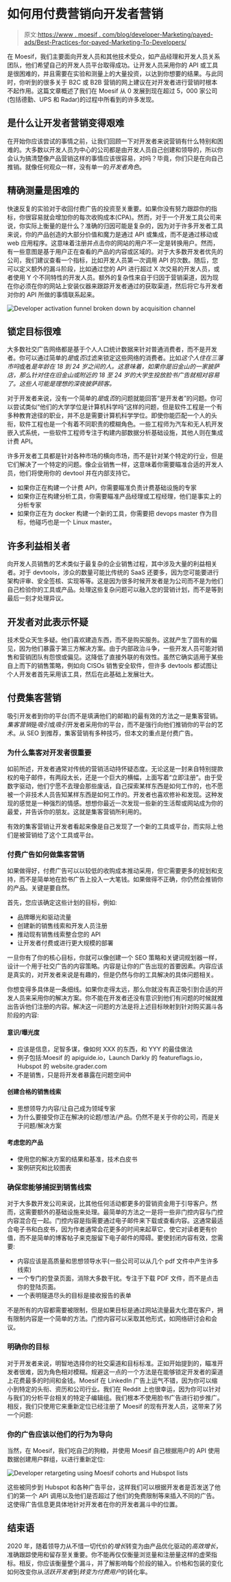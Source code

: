 # 如何用付费营销向开发者营销

> 原文:[https://www . moesif . com/blog/developer-Marketing/payed-ads/Best-Practices-for-payed-Marketing-To-Developers/](https://www.moesif.com/blog/developer-marketing/paid-ads/Best-Practices-for-Paid-Marketing-To-Developers/)

在 Moesif，我们主要面向开发人员和其他技术受众，如产品经理和开发人员关系团队，他们希望自己的开发人员平台取得成功。让开发人员采用你的 API 或工具是很困难的，并且需要在实验和测量上的大量投资，以达到你想要的结果。与此同时，你听到的很多关于 B2C 或 B2B 营销的网上建议在对开发者进行营销时根本不起作用。这篇文章概述了我们在 Moesif 从 0 发展到现在超过 5，000 家公司(包括德勤、UPS 和 Radar)的过程中所看到的许多发现。

## 是什么让开发者营销变得艰难

在开始你应该尝试的事情之前，让我们回顾一下对开发者来说营销有什么特别和困难的。大多数以开发人员为中心的公司都是由开发人员自己创建和领导的，所以你会认为搞清楚像产品营销这样的事情应该很容易，对吗？毕竟，你们只是在向自己推销。就像任何观众一样，没有单一的*开发者角色*。

## 精确测量是困难的

快速反复的实验对于收回付费广告的投资至关重要。如果你没有努力跟踪你的指标，你很容易就会增加你的每次收购成本(CPA)。然而，对于一个开发工具公司来说，你实际上衡量的是什么？准确的归因可能是复杂的，因为对于许多开发者工具来说，你的产品创造的大部分价值和魔力是通过 API 或集成，而不是通过移动或 web 应用程序。这意味着注册并点击你的网站的用户不一定是转换用户。然而，有一些意图是基于用户正在查看的产品的内容或区域的。对于大多数开发者优先的公司，我们建议查看一个指标，比如开发人员第一次调用 API 的次数。随后，您可以定义额外的漏斗阶段，比如通过您的 API 进行超过 X 次交易的开发人员，或者使用 Y 个不同特性的开发人员。额外的复杂性来自于归因于营销渠道，因为现在你必须在你的网站上安装仪器来跟踪开发者通过的获取渠道，然后将它与开发者对你的 API 所做的事情联系起来。

![Developer activation funnel broken down by acquisition channel](img/0fc1dc127806ccf6475981e45761ea05.png)

## 锁定目标很难

大多数社交广告网络都是基于个人人口统计数据来针对普通消费者，而不是开发者。你可以通过简单的*是*或*否*过滤来锁定这些网络的消费者。比如*这个人住在三藩市吗*或者*是年龄在 18 到 24 岁之间的人。这意味着，如果你是旧金山的一家披萨店，那么针对住在旧金山或附近的 18 至 24 岁的大学生投放脸书广告就相对容易了。这些人可能是理想的深夜披萨顾客。*

对于开发者来说，没有一个简单的*是*或*否*的问题就能回答“是开发者”的问题。你可以尝试类似“他们的大学学位是计算机科学吗”这样的问题，但是软件工程是一个有多种教育途径的职业，并不总是需要计算机科学学位。即使你能匹配一个人的头衔，软件工程也是一个有着不同职责的模糊角色。一些工程师为汽车和无人机开发嵌入式系统，一些软件工程师专注于构建内部数据分析基础设施，其他人则在集成计费 API。

许多开发者工具都是针对各种市场的横向市场，而不是针对某个特定的行业，但是它们解决了一个特定的问题。像企业销售一样，这意味着你需要瞄准合适的开发人员，他们将使用你的 devtool 并在内部支持它。

*   如果你正在构建一个计费 API，你需要瞄准负责计费基础设施的专家
*   如果你正在构建分析工具，你需要瞄准产品经理或工程经理，他们是事实上的分析专家
*   如果你正在为 docker 构建一个新的工具，你需要把 devops master 作为目标，他碰巧也是一个 Linux master。

## 许多利益相关者

向开发人员销售的艺术类似于最复杂的企业销售过程，其中涉及大量的利益相关者。对于 devtools，涉众的数量可能比传统的 SaaS 还要多，因为您可能要进行架构评审、安全签核、实现等等。这是因为很多时候开发者是为公司而不是为他们自己检验你的工具或产品。处理这些复杂问题可以融入您的营销计划，而不是等到最后一刻才处理异议。

## 开发者对此表示怀疑

技术受众天生多疑。他们喜欢建造东西，而不是购买服务。这就产生了固有的偏见，因为他们暴露于第三方解决方案。由于内部政治斗争，一些开发人员可能对销售和营销团队有怨恨或偏见。这降低了直接外联的有效性。虽然它确实适用于某些自上而下的销售策略，例如向 CISOs 销售安全软件，但许多 devtools 都试图让个人开发者首先采用该工具，然后在此基础上发展壮大。

## 付费集客营销

吸引开发者到你的平台(而不是填满他们的邮箱)的最有效的方法之一是集客营销。*集客营销*是*吸引*或*吸引*开发者采用你的平台，而不是强行向他们推销你的平台的艺术。从 SEO 到推荐，集客营销有多种技巧，但本文的重点是付费广告。

### 为什么集客对开发者很重要

如前所述，开发者通常对传统的营销活动持怀疑态度。无论这是一封来自特别提款权的电子邮件，有两段太长，还是一个巨大的横幅，上面写着“立即注册”。由于受数字驱动，他们宁愿不去理会那些废话，自己探索某样东西是如何工作的，也不愿被一个非技术人员告知某样东西是如何工作的。开发者也喜欢修补和发现。这种发现的感觉是一种强烈的情感。想想你最近一次发现一些新的生活帮或网站成为你的最爱，并告诉你的朋友。这就是集客营销所利用的。

有效的集客营销让开发者看起来像是自己发现了一个新的工具或平台，而实际上他们是被营销给了这个工具或平台。

### 付费广告如何做集客营销

如果做得好，付费广告可以以较低的收购成本推动采用，但它需要更多的规划和支持，而不是简单地在脸书广告上投入一大笔钱。如果做得不正确，你仍然会推销你的产品。关键是要自然。

首先，您应该确定这些计划的目标，例如:

*   品牌曝光和驱动流量
*   创建新的销售线索和开发人员注册
*   推动现有销售线索整合您的 API
*   让开发者付费或进行更大规模的部署

一旦你有了你的核心目标，你就可以像创建一个 SEO 策略和关键词规划器一样，设计一个用于社交广告的内容策略。内容是让你的广告出现的首要因素。内容应该是真实的，对开发者来说是有趣的，但是仍然与你的工具解决的具体问题相关。

你想变得多具体是一条细线。如果你走得太远，那么你就没有真正吸引到合适的开发人员来采用你的解决方案。你不能在开发者还没有意识到他们有问题的时候就推出告诉他们注册的内容。解决这一问题的方法是将上述目标映射到针对购买漏斗各阶段的内容:

#### 意识/曝光度

*   应该是信息，足智多谋，像如何 XXX 的东西，和 YYY 的最佳做法
*   例子包括:Moesif 的 apiguide.io，Launch Darkly 的 featureflags.io，Hubspot 的 website.grader.com
*   不是销售，只是将开发者暴露在问题空间中

#### 创建合格的销售线索

*   思想领导力内容/让自己成为领域专家
*   为什么要接受你正在解决的论题/想法/产品。仍然不是关于你的公司，而是关于问题/解决方案

#### 考虑您的产品

*   使用您的解决方案的结果和基准，技术白皮书
*   案例研究和比较图表

### 确保您能够捕捉到销售线索

对于大多数开发公司来说，比其他任何活动都更多的营销资金用于引导客户。然而，这需要额外的基础设施来处理。最简单的方法之一是将一些非门控内容与门控内容混合在一起。门控内容是指需要通过电子邮件来下载或查看内容。这通常最适合电子书和白皮书，因为作者通常会花更多的时间来起草它，使它对读者更有价值，而不是简单的博客帖子来克服留下电子邮件的障碍。要使封闭内容有效，您需要:

*   内容应该是高质量和思想领导水平(一些公司可以从几个 pdf 文件中产生许多线索)
*   一个专门的登录页面，消除大多数干扰。专注于下载 PDF 文件，而不是点击你的登陆页面。
*   一个表明隧道尽头的目标是接收报告的表单

不是所有的内容都需要被限制，但是如果目标是通过网站流量最大化潜在客户，拥有限制内容是一个简单的方法。门控内容可以采取其他形式，如网络研讨会和会议。

### 明确你的目标

对于开发者来说，明智地选择你的社交渠道和目标标准。正如开始提到的，瞄准开发者很难，因为角色相对模糊。规避这一点的一个方法是在能够锁定开发者的渠道上花费最多的时间和金钱。Moesif 在 LinkedIn 广告上运气不错，因为你可以缩小到特定的头衔、资历和公司行业。我们在 Reddit 上也很幸运，因为你可以针对与我们的分析平台相关的特定子编辑组。我们根本不使用脸书广告进行初步推广。相反，我们只使用它来重新定位已经注册了 Moesif 的现有开发人员，这带来了另一个问题:

### 你的广告应该以他们的行为为导向

当然，在 Moesif，我们吃自己的狗粮，并使用 Moesif 自己根据用户的 API 使用数据创建用户群组，以进行重新定位:

![Developer retargeting using Moesif cohorts and Hubspot lists](img/c82d5b1de7c0dee9037adaf6877e1d09.png)

这些被同步到 Hubspot 和各种广告平台，这样我们可以根据开发者是否发送了他们的第一个 API 调用以及他们是否超过了他们的免费限制等来插入不同的广告。这使得广告信息更具体地针对开发者在你的开发者漏斗中的位置。

## 结束语

2020 年，随着领导力从不惜一切代价的*增长*转变为由产品优化驱动的*高效增长*，准确跟踪使用和留存至关重要。你不能再仅仅衡量浏览量和注册量这样的虚荣指标。相反，你应该衡量整个漏斗，并了解影响每个阶段的输入。价格和包装的变化如何改变你从*活跃开发者*到*转变为付费用户*的转化率。